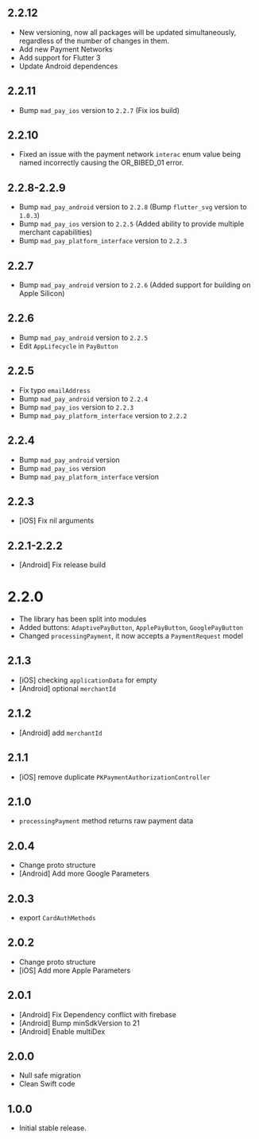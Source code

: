 ## 2.2.12

* New versioning, now all packages will be updated simultaneously, regardless of the number of changes in them.
* Add new Payment Networks
* Add support for Flutter 3
* Update Android dependences

## 2.2.11

* Bump `mad_pay_ios` version to `2.2.7` (Fix ios build)

## 2.2.10

* Fixed an issue with the payment network `interac` enum value being named incorrectly causing the OR_BIBED_01 error.

## 2.2.8-2.2.9

* Bump `mad_pay_android` version to `2.2.8` (Bump `flutter_svg` version to `1.0.3`)
* Bump `mad_pay_ios` version to `2.2.5` (Added ability to provide multiple merchant capabilities)
* Bump `mad_pay_platform_interface` version to `2.2.3`

## 2.2.7

* Bump `mad_pay_android` version to `2.2.6` (Added support for building on Apple Silicon)

## 2.2.6

* Bump `mad_pay_android` version to `2.2.5`
* Edit `AppLifecycle` in `PayButton`

## 2.2.5

* Fix typo `emailAddress`
* Bump `mad_pay_android` version to `2.2.4`
* Bump `mad_pay_ios` version to `2.2.3`
* Bump `mad_pay_platform_interface` version to `2.2.2`

## 2.2.4

* Bump `mad_pay_android` version
* Bump `mad_pay_ios` version
* Bump `mad_pay_platform_interface` version

## 2.2.3

* [iOS] Fix nil arguments

## 2.2.1-2.2.2

* [Android] Fix release build

# 2.2.0

* The library has been split into modules
* Added buttons: `AdaptivePayButton`, `ApplePayButton`, `GooglePayButton`
* Changed `processingPayment`, it now accepts a `PaymentRequest` model

## 2.1.3

* [iOS] checking `applicationData` for empty
* [Android] optional `merchantId`

## 2.1.2

* [Android] add `merchantId`

## 2.1.1

* [iOS] remove duplicate `PKPaymentAuthorizationController`

## 2.1.0

* `processingPayment` method returns raw payment data

## 2.0.4

* Change proto structure
* [Android] Add more Google Parameters

## 2.0.3

* export `CardAuthMethods`

## 2.0.2

* Change proto structure
* [iOS] Add more Apple Parameters

## 2.0.1

* [Android] Fix Dependency conflict with firebase
* [Android] Bump minSdkVersion to 21
* [Android] Enable multiDex

## 2.0.0

* Null safe migration
* Clean Swift code

## 1.0.0

* Initial stable release.
